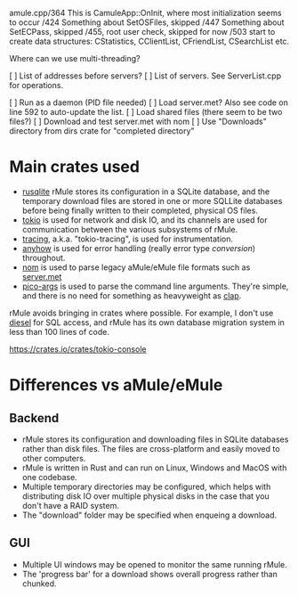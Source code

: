 amule.cpp/364
  This is CamuleApp::OnInit, where most initialization seems to occur
  /424 Something about SetOSFiles, skipped
  /447 Something about SetECPass, skipped
  /455, root user check, skipped for now
  /503 start to create data structures: CStatistics, CClientList, CFriendList, CSearchList etc.


Where can we use multi-threading?

[ ] List of addresses before servers?
[ ] List of servers. See ServerList.cpp for operations.


[ ] Run as a daemon (PID file needed)
[ ] Load server.met? Also see code on line 592 to auto-update the list.
[ ] Load shared files (there seem to be two files?)
[ ] Download and test server.met with nom
[ ] Use "Downloads" directory from dirs crate for "completed directory"

# Main crates used
- [rusqlite](https://crates.io/crates/rusqlite) rMule stores its configuration in a SQLite database, and the temporary
  download files are stored in one or more SQLLite databases before being finally
  written to their completed, physical OS files.
- [tokio](https://crates.io/crates/tokio) is used for network and disk IO, and its channels are used for communication
  between the various subsystems of rMule.
- [tracing](https://crates.io/crates/tracing), a.k.a. "tokio-tracing", is used for instrumentation.
- [anyhow](https://crates.io/crates/anyhow) is used for error handling (really error type *conversion*) throughout.
- [nom](https://crates.io/crates/nom) is used to parse legacy aMule/eMule file formats such as
    [server.met](http://wiki.amule.org/t/index.php?title=Server.met_file)
- [pico-args](https://crates.io/crates/pico-args) is used to parse the command line arguments. They're simple, and there is no need for something as heavyweight as [clap](https://crates.io/crates/clap).


rMule avoids bringing in crates where possible. For example, I don't use
[diesel](https://crates.io/crates/diesel) for SQL access, and rMule has its own database migration system in less than 100 lines of code.


https://crates.io/crates/tokio-console

# Differences vs aMule/eMule

## Backend
- rMule stores its configuration and downloading files in SQLite databases rather than
  disk files. The files are cross-platform and easily moved to other computers.
- rMule is written in Rust and can run on Linux, Windows and MacOS with one codebase.
- Multiple temporary directories may be configured, which helps with distributing disk IO
  over multiple physical disks in the case that you don't have a RAID system.
- The "download" folder may be specified when enqueing a download.

## GUI
- Multiple UI windows may be opened to monitor the same running rMule.
- The 'progress bar' for a download shows overall progress rather than
   chunked.


